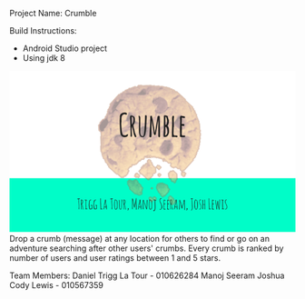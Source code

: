 Project Name: 
Crumble

Build Instructions:
- Android Studio project
- Using jdk 8

![Crumble Logo](Seeram_Crumble.png)
Drop a crumb (message) at any location for others to find or go on an adventure searching after other users' crumbs. Every crumb is ranked by number of users and user ratings between 1 and 5 stars. 

Team Members:
Daniel Trigg La Tour - 010626284
Manoj Seeram
Joshua Cody Lewis - 010567359

